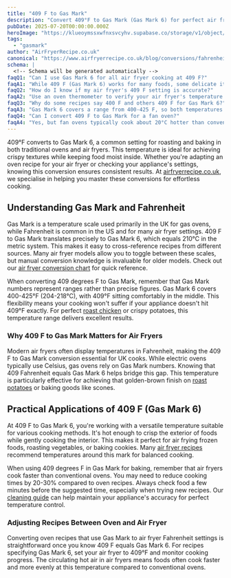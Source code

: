 ```yaml
---
title: "409 F to Gas Mark"
description: "Convert 409°F to Gas Mark (Gas Mark 6) for perfect air fryer and oven cooking. Includes temperature charts and conversion tips for UK kitchens."
pubDate: 2025-07-20T00:00:00.000Z
heroImage: "https://klueoymssxwfnxsvcyhv.supabase.co/storage/v1/object/public/Shmucket/409-f-to-gas-mark.png"
tags:
  - "gasmark"
author: "AirFryerRecipe.co.uk"
canonical: "https://www.airfryerrecipe.co.uk/blog/conversions/fahrenheit-to-gas-mark/409-f-to-gas-mark"
schema: |
  <!-- Schema will be generated automatically -->
faqQ1: "Can I use Gas Mark 6 for all air fryer cooking at 409 F?"
faqA1: "While 409 F (Gas Mark 6) works for many foods, some delicate items like fish or certain pastries may require lower temperatures. Always check recipe recommendations for specific foods."
faqQ2: "How do I know if my air fryer's 409 F setting is accurate?"
faqA2: "Use an oven thermometer to verify your air fryer's temperature accuracy. Place it in the basket while preheating to 409 F and compare the reading to the set temperature."
faqQ3: "Why do some recipes say 400 F and others 409 F for Gas Mark 6?"
faqA3: "Gas Mark 6 covers a range from 400-425 F, so both temperatures are correct. 409 F represents the midpoint, offering balanced heat for most cooking purposes."
faqQ4: "Can I convert 409 F to Gas Mark for a fan oven?"
faqA4: "Yes, but fan ovens typically cook about 20°C hotter than conventional ovens. For fan ovens, you'd normally reduce the Gas Mark by 1, but consult your oven's manual for specific guidance."
---
```

<p>409°F converts to Gas Mark 6, a common setting for roasting and baking in both traditional ovens and air fryers. This temperature is ideal for achieving crispy textures while keeping food moist inside. Whether you're adapting an oven recipe for your air fryer or checking your appliance's settings, knowing this conversion ensures consistent results. At <a href=https://www.airfryerrecipe.co.uk>airfryerrecipe.co.uk</a>, we specialise in helping you master these conversions for effortless cooking.</p>

<h2>Understanding Gas Mark and Fahrenheit</h2>
<p>Gas Mark is a temperature scale used primarily in the UK for gas ovens, while Fahrenheit is common in the US and for many air fryer settings. 409 F to Gas Mark translates precisely to Gas Mark 6, which equals 210°C in the metric system. This makes it easy to cross-reference recipes from different sources. Many air fryer models allow you to toggle between these scales, but manual conversion knowledge is invaluable for older models. Check out our <a href=https://www.airfryerrecipe.co.uk/air-fryer-conversion-chart>air fryer conversion chart</a> for quick reference.</p>

<p>When converting 409 degrees F to Gas Mark, remember that Gas Mark numbers represent ranges rather than precise figures. Gas Mark 6 covers 400-425°F (204-218°C), with 409°F sitting comfortably in the middle. This flexibility means your cooking won't suffer if your appliance doesn't hit 409°F exactly. For perfect <a href=https://www.airfryerrecipe.co.uk/recipe-category/chicken>roast chicken</a> or crispy potatoes, this temperature range delivers excellent results.</p>

<h3>Why 409 F to Gas Mark Matters for Air Fryers</h3>
<p>Modern air fryers often display temperatures in Fahrenheit, making the 409 F to Gas Mark conversion essential for UK cooks. While electric ovens typically use Celsius, gas ovens rely on Gas Mark numbers. Knowing that 409 Fahrenheit equals Gas Mark 6 helps bridge this gap. This temperature is particularly effective for achieving that golden-brown finish on <a href=https://www.airfryerrecipe.co.uk/recipe-category/potatoes>roast potatoes</a> or baking goods like scones.</p>

<h2>Practical Applications of 409 F (Gas Mark 6)</h2>
<p>At 409 F to Gas Mark 6, you're working with a versatile temperature suitable for various cooking methods. It's hot enough to crisp the exterior of foods while gently cooking the interior. This makes it perfect for air frying frozen foods, roasting vegetables, or baking cookies. Many <a href=https://www.airfryerrecipe.co.uk/recipes>air fryer recipes</a> recommend temperatures around this mark for balanced cooking.</p>

<p>When using 409 degrees F in Gas Mark for baking, remember that air fryers cook faster than conventional ovens. You may need to reduce cooking times by 20-30% compared to oven recipes. Always check food a few minutes before the suggested time, especially when trying new recipes. Our <a href=https://www.airfryerrecipe.co.uk/air-fryer-cleaner>cleaning guide</a> can help maintain your appliance's accuracy for perfect temperature control.</p>

<h3>Adjusting Recipes Between Oven and Air Fryer</h3>
<p>Converting oven recipes that use Gas Mark to air fryer Fahrenheit settings is straightforward once you know 409 F equals Gas Mark 6. For recipes specifying Gas Mark 6, set your air fryer to 409°F and monitor cooking progress. The circulating hot air in air fryers means foods often cook faster and more evenly at this temperature compared to conventional ovens.</p>
